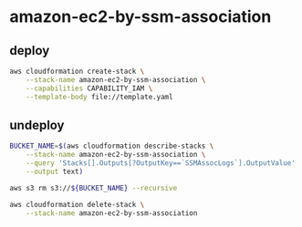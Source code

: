 # amazon-ec2-by-ssm-association

## deploy

```sh
aws cloudformation create-stack \
    --stack-name amazon-ec2-by-ssm-association \
    --capabilities CAPABILITY_IAM \
    --template-body file://template.yaml
```

## undeploy

```sh
BUCKET_NAME=$(aws cloudformation describe-stacks \
    --stack-name amazon-ec2-by-ssm-association \
    --query 'Stacks[].Outputs[?OutputKey==`SSMAssocLogs`].OutputValue' \
    --output text)

aws s3 rm s3://${BUCKET_NAME} --recursive
```

```sh
aws cloudformation delete-stack \
    --stack-name amazon-ec2-by-ssm-association
```
